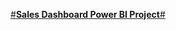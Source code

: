 
<u>#********************************Sales Dashboard Power BI Project********************************#</u>
